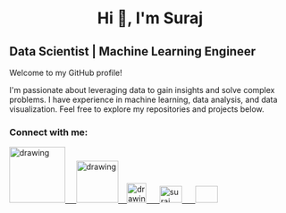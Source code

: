<h1 align="center">Hi 👋, I'm Suraj</h1>

## Data Scientist | Machine Learning Engineer

Welcome to my GitHub profile! 

I'm passionate about leveraging data to gain insights and solve complex problems. I have experience in machine learning, data analysis, and data visualization. Feel free to explore my repositories and projects below.

<h3 align="left">Connect with me:</h3>



<a href="https://www.linkedin.com/in/suraj502/"><img src="https://res.cloudinary.com/importdata/image/upload/v1595012354/linkedin_t9qiwy.png" alt="drawing" width="100"/> &nbsp;&nbsp;&nbsp;&nbsp;<a href="https://www.kaggle.com/suraj452"><img src="https://res.cloudinary.com/importdata/image/upload/v1595012924/kaggle_ksaktb.png" alt="drawing" width="75"/>&nbsp;&nbsp;&nbsp;&nbsp;<a href="https://medium.com/@sy820860"><img src="https://res.cloudinary.com/importdata/image/upload/v1595012354/medium_mono_hoz0z5.png" alt="drawing" width="35"/> &nbsp;&nbsp;&nbsp;&nbsp;  <a href="https://instagram.com/suraj452" ><img  src="https://raw.githubusercontent.com/rahuldkjain/github-profile-readme-generator/master/src/images/icons/Social/instagram.svg" alt="suraj" height="30"  width="40" />
&nbsp;&nbsp;&nbsp;&nbsp;  <a href="https://www.datascienceportfol.io/suraj4502" ><img  src=" " height="30"  width="40" />



<!---
suraj4502/suraj4502 is a ✨ special ✨ repository because its `README.md` (this file) appears on your GitHub profile.
You can click the Preview link to take a look at your changes.
--->
